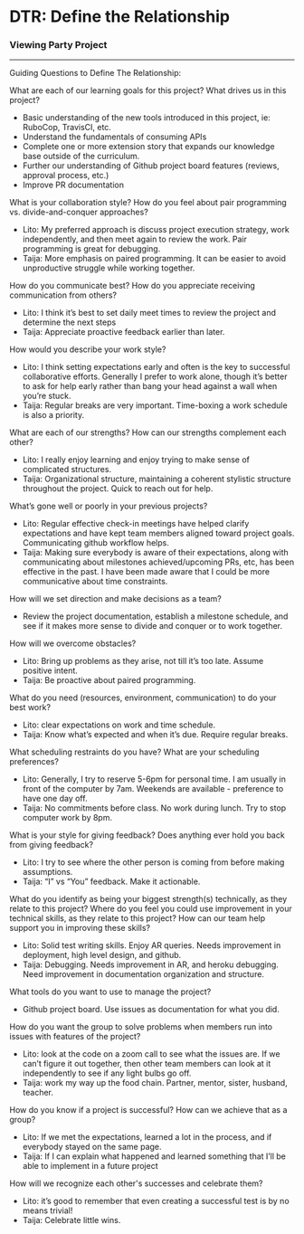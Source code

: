 # DTR: Define the Relationship
### Viewing Party Project

---

Guiding Questions to Define The Relationship:

What are each of our learning goals for this project? What drives us in this project?
 - Basic understanding of the new tools introduced in this project, ie: RuboCop, TravisCI, etc.
 - Understand the fundamentals of consuming APIs
 - Complete one or more extension story that expands our knowledge base outside of the curriculum.
 - Further our understanding of Github project board features (reviews, approval process, etc.)
 - Improve PR documentation

What is your collaboration style? How do you feel about pair programming vs. divide-and-conquer approaches?
 - Lito: My preferred approach is discuss project execution strategy, work independently, and then meet again to review the work. Pair programming is great for debugging.
 - Taija: More emphasis on paired programming. It can be easier to avoid unproductive struggle while working together.

How do you communicate best? How do you appreciate receiving communication from others?
 - Lito: I think it’s best to set daily meet times to review the project and determine the next steps
 - Taija: Appreciate proactive feedback earlier than later.

How would you describe your work style?
 - Lito: I think setting expectations early and often is the key to successful collaborative efforts. Generally I prefer to work alone, though it’s better to ask for help early rather than bang your head against a wall when you’re stuck.
 - Taija: Regular breaks are very important. Time-boxing a work schedule is also a priority.

What are each of our strengths? How can our strengths complement each other?
 - Lito: I really enjoy learning and enjoy trying to make sense of complicated structures.
 - Taija: Organizational structure, maintaining a coherent stylistic structure throughout the project. Quick to reach out for help.

What’s gone well or poorly in your previous projects?
 - Lito: Regular effective check-in meetings have helped clarify expectations and have kept team members aligned toward project goals. Communicating github workflow helps.
 - Taija: Making sure everybody is aware of their expectations, along with communicating about milestones achieved/upcoming PRs, etc, has been effective in the past. I have been made aware that I could be more communicative about time constraints.

How will we set direction and make decisions as a team?
 - Review the project documentation, establish a milestone schedule, and see if it makes more sense to divide and conquer or to work together.

How will we overcome obstacles?
 - Lito: Bring up problems as they arise, not till it’s too late. Assume positive intent.
 - Taija: Be proactive about paired programming.

What do you need (resources, environment, communication) to do your best work?
 - Lito: clear expectations on work and time schedule.
 - Taija: Know what’s expected and when it’s due. Require regular breaks.

What scheduling restraints do you have? What are your scheduling preferences?
 - Lito: Generally, I try to reserve 5-6pm for personal time. I am usually in front of the computer by 7am. Weekends are available - preference to have one day off.
 - Taija: No commitments before class. No work during lunch. Try to stop computer work by 8pm.

What is your style for giving feedback? Does anything ever hold you back from giving feedback?
 - Lito: I try to see where the other person is coming from before making assumptions.
 - Taija: “I” vs “You” feedback. Make it actionable.

What do you identify as being your biggest strength(s) technically, as they relate to this project? Where do you feel you could use improvement in your technical skills, as they relate to this project? How can our team help support you in improving these skills?
 - Lito: Solid test writing skills. Enjoy AR queries. Needs improvement in deployment, high level design, and github.
 - Taija: Debugging. Needs improvement in AR, and heroku debugging. Need improvement in documentation organization and structure.

What tools do you want to use to manage the project?
 - Github project board. Use issues as documentation for what you did.

How do you want the group to solve problems when members run into issues with features of the project?
 - Lito: look at the code on a zoom call to see what the issues are. If we can’t figure it out together, then other team members can look at it independently to see if any light bulbs go off.
 - Taija: work my way up the food chain. Partner, mentor, sister, husband, teacher.

How do you know if a project is successful? How can we achieve that as a group?
 - Lito: If we met the expectations, learned a lot in the process, and if everybody stayed on the same page.
 - Taija: If I can explain what happened and learned something that I’ll be able to implement in a future project

How will we recognize each other's successes and celebrate them?
 - Lito: it’s good to remember that even creating a successful test is by no means trivial!
 - Taija: Celebrate little wins.

